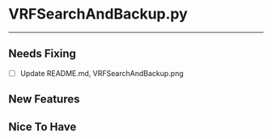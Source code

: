 # VRFSearchAndBackup.py #
----------

## Needs Fixing ##
- [ ] Update README.md, VRFSearchAndBackup.png

## New Features ##

## Nice To Have ##
